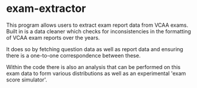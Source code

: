 # exam-extractor

This program allows users to extract exam report data from VCAA exams. Built in is a data cleaner which checks for inconsistencies in the formatting of VCAA exam reports over the years.

It does so by fetching question data as well as report data and ensuring there is a one-to-one correspondence between these.

Within the code there is also an analysis that can be performed on this exam data to form various distributions as well as an experimental 'exam score simulator'.
